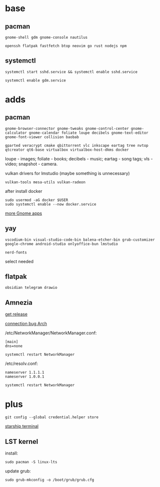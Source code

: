 # base

## pacman

```
gnome-shell gdm gnome-console nautilus
```
```
openssh flatpak fastfetch btop neovim go rust nodejs npm
```

## systemctl
```
systemctl start sshd.service && systemctl enable sshd.service
```

```
systemctl enable gdm.service
```  

# adds

## pacman

```
gnome-browser-connector gnome-tweaks gnome-control-center gnome-calculator gnome-calendar foliate loupe decibels gnome-text-editor gnome-font-viewer collision baobab
```

```
gparted veracrypt cmake qbittorrent vlc inkscape eartag tree nvtop qtcreator qt6-base virtualbox virtualbox-host-dkms docker 
```

loupe - images;
foliate - books;
decibels - music;
eartag - song tags;
vls - video;
snapshot - camera.

vulkan drivers for lmstudio (maybe something is unnecessary)
```
vulkan-tools mesa-utils vulkan-radeon
```

after install docker
```
sudo usermod -aG docker $USER
sudo systemctl enable --now docker.service
```

[more Gnome apps](https://apps.gnome.org/)

## yay

```
vscodium-bin visual-studio-code-bin balena-etcher-bin grub-customizer google-chrome android-studio onlyoffice-bun lmstudio
```

```
nerd-fonts 
```
select needed

## flatpak
```
obsidian telegram drawio
```
  

## Amnezia

[get release](https://github.com/amnezia-vpn/amnezia-client/releases)

[connection bug Arch](https://github.com/amnezia-vpn/amnezia-client/issues/792#issuecomment-2090598218)

/etc/NetworkManager/NetworkManager.conf:
```
[main]
dns=none
```

```
systemctl restart NetworkManager
``` 

/etc/resolv.conf:
```
nameserver 1.1.1.1
nameserver 1.0.0.1
```

```
systemctl restart NetworkManager
```

# plus

```
git config --global credential.helper store
```

[starship terminal](https://starship.rs/)

## LST kernel
install:
```
sudo pacman -S linux-lts
```
update grub:
```
sudo grub-mkconfig -o /boot/grub/grub.cfg
```